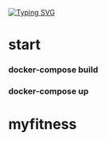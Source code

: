 
[![Typing SVG](https://readme-typing-svg.herokuapp.com?color=%2336BCF7&lines=My+Fitness)](https://git.io/typing-svg)

# start 	
### docker-compose build
### docker-compose up
# myfitness
